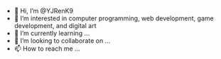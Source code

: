 - 👋 Hi, I’m @YJRenK9
- 👀 I’m interested in computer programming, web development, game development, and digital art
- 🌱 I’m currently learning ...
- 💞️ I’m looking to collaborate on ...
- 📫 How to reach me ...

<!---
YJRenK9/YJRenK9 is a ✨ special ✨ repository because its `README.md` (this file) appears on your GitHub profile.
You can click the Preview link to take a look at your changes.
--->
